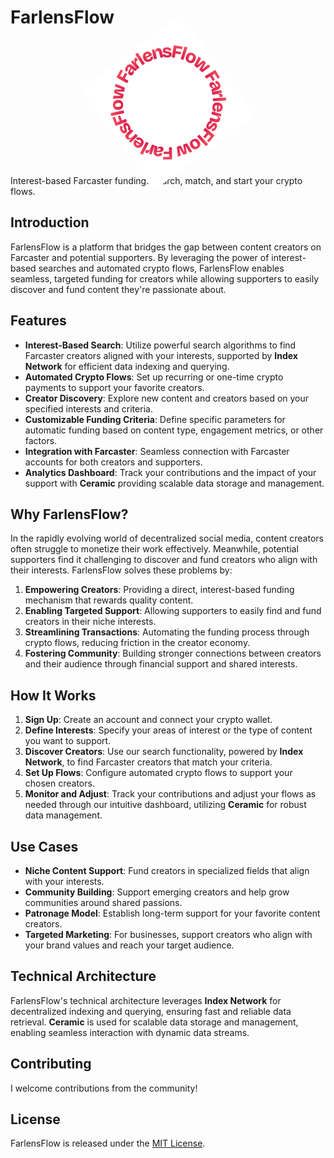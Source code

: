 # FarlensFlow

<div align="center">
  <img src="./public/farlensflow-logo.svg" alt="FarlensFlow Logo" width="200" height="200" style="animation: spin 12s linear infinite;">
</div>

<style>
  @keyframes spin {
    from {
      transform: rotate(0deg);
    }
    to {
      transform: rotate(360deg);
    }
  }
</style>

Interest-based Farcaster funding. Search, match, and start your crypto flows.

## Introduction

FarlensFlow is a platform that bridges the gap between content creators on Farcaster and potential supporters. By leveraging the power of interest-based searches and automated crypto flows, FarlensFlow enables seamless, targeted funding for creators while allowing supporters to easily discover and fund content they're passionate about.

## Features

- **Interest-Based Search**: Utilize powerful search algorithms to find Farcaster creators aligned with your interests, supported by **Index Network** for efficient data indexing and querying.
- **Automated Crypto Flows**: Set up recurring or one-time crypto payments to support your favorite creators.
- **Creator Discovery**: Explore new content and creators based on your specified interests and criteria.
- **Customizable Funding Criteria**: Define specific parameters for automatic funding based on content type, engagement metrics, or other factors.
- **Integration with Farcaster**: Seamless connection with Farcaster accounts for both creators and supporters.
- **Analytics Dashboard**: Track your contributions and the impact of your support with **Ceramic** providing scalable data storage and management.

## Why FarlensFlow?

In the rapidly evolving world of decentralized social media, content creators often struggle to monetize their work effectively. Meanwhile, potential supporters find it challenging to discover and fund creators who align with their interests. FarlensFlow solves these problems by:

1. **Empowering Creators**: Providing a direct, interest-based funding mechanism that rewards quality content.
2. **Enabling Targeted Support**: Allowing supporters to easily find and fund creators in their niche interests.
3. **Streamlining Transactions**: Automating the funding process through crypto flows, reducing friction in the creator economy.
4. **Fostering Community**: Building stronger connections between creators and their audience through financial support and shared interests.

## How It Works

1. **Sign Up**: Create an account and connect your crypto wallet.
2. **Define Interests**: Specify your areas of interest or the type of content you want to support.
3. **Discover Creators**: Use our search functionality, powered by **Index Network**, to find Farcaster creators that match your criteria.
4. **Set Up Flows**: Configure automated crypto flows to support your chosen creators.
5. **Monitor and Adjust**: Track your contributions and adjust your flows as needed through our intuitive dashboard, utilizing **Ceramic** for robust data management.

## Use Cases

- **Niche Content Support**: Fund creators in specialized fields that align with your interests.
- **Community Building**: Support emerging creators and help grow communities around shared passions.
- **Patronage Model**: Establish long-term support for your favorite content creators.
- **Targeted Marketing**: For businesses, support creators who align with your brand values and reach your target audience.

## Technical Architecture

FarlensFlow's technical architecture leverages **Index Network** for decentralized indexing and querying, ensuring fast and reliable data retrieval. **Ceramic** is used for scalable data storage and management, enabling seamless interaction with dynamic data streams.

## Contributing

I welcome contributions from the community!

## License

FarlensFlow is released under the [MIT License](LICENSE).
